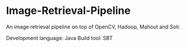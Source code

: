 Image-Retrieval-Pipeline
========================

An image retrieval pipeline on top of OpenCV, Hadoop, Mahout and Solr.

Development language: Java
Build tool: SBT
